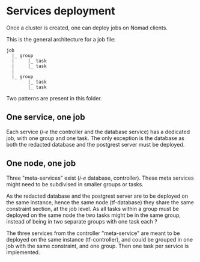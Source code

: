 # Services deployment

Once a cluster is created, one can deploy jobs on Nomad clients.

This is the general architecture for a job file:

```batch
job
  |_ group
  |     |_ task
  |     |_ task
  |
  |_ group
        |_ task
        |_ task
```

Two patterns are present in this folder.

## One service, one job

Each service (_i-e_ the controller and the database service) has a dedicated job, with one group and one task. The only exception is the database as both the redacted database and the postgrest server must be deployed.

## One node, one job

Three "meta-services" exist (_i-e_ database, controller). These meta services might need to be subdivised in smaller groups or tasks.

As the redacted database and the postgrest server are to be deployed on the same instance, hence the same node (tf-database) they share the same constraint section, at the job level. As all tasks within a group must be deployed on the same node the two tasks might be in the same group, instead of being in two separate groups with one task each ?

The three services from the controller "meta-service" are meant to be deployed on the same instance (tf-controller), and could be grouped in one job with the same constraint, and one group. Then one task per service is implemented.
